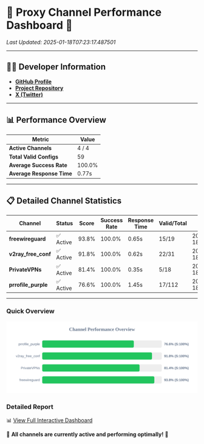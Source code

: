 # 🌟 Proxy Channel Performance Dashboard 🌟

_Last Updated: 2025-01-18T07:23:17.487501_

---

## 👩‍💻 Developer Information

- **[GitHub Profile](https://github.com/4n0nymou3)**  
- **[Project Repository](https://github.com/4n0nymou3/multi-proxy-config-fetcher)**  
- **[X (Twitter)](https://x.com/4n0nymou3)**  

---

## 📊 Performance Overview

| Metric                | Value       |
|-----------------------|-------------|
| **Active Channels**   | 4 / 4       |
| **Total Valid Configs** | 59          |
| **Average Success Rate** | 100.0%      |
| **Average Response Time** | 0.77s       |

---

## 📋 Detailed Channel Statistics

| Channel          | Status     | Score  | Success Rate | Response Time | Valid/Total | Last Success               |
|------------------|------------|--------|--------------|---------------|-------------|----------------------------|
| **freewireguard**  | ✅ Active  | 93.8%  | 100.0% | 0.65s         | 15/19       | 2025-01-18T07:23:17.486184 |
| **v2ray_free_conf**  | ✅ Active  | 91.8%  | 100.0% | 0.62s         | 22/31       | 2025-01-18T07:23:16.425870 |
| **PrivateVPNs**  | ✅ Active  | 81.4%  | 100.0% | 0.35s         | 5/18       | 2025-01-18T07:23:16.811000 |
| **prrofile_purple**  | ✅ Active  | 76.6%  | 100.0% | 1.45s         | 17/112       | 2025-01-18T07:23:15.765917 |

---

### Quick Overview
<div align="center">
  <a href="https://raw.githubusercontent.com/nullluser/NullRepo/refs/heads/main/assets/channel_stats_chart.svg">
    <img src="https://raw.githubusercontent.com/nullluser/NullRepo/refs/heads/main/assets/channel_stats_chart.svg" alt="Source Performance Statistics" width="800">
  </a>
</div>

### Detailed Report
📊 [View Full Interactive Dashboard](https://htmlpreview.github.io/?https://github.com/nullluser/NullRepo/blob/main/assets/performance_report.html)

🎉 **All channels are currently active and performing optimally!** 🎉
